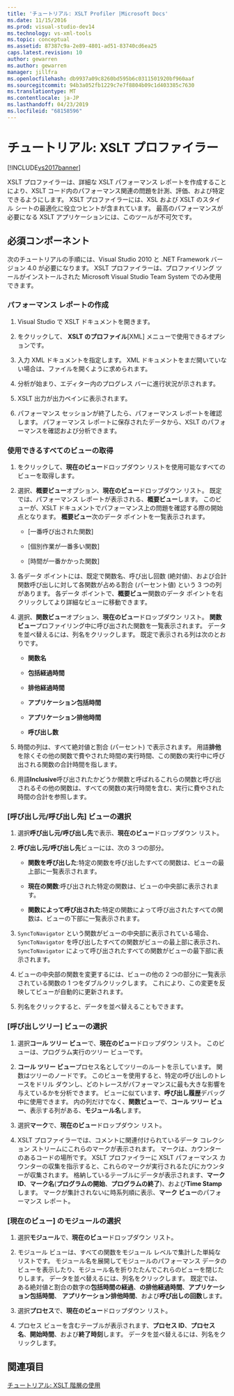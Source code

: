 ```yaml
---
title: 'チュートリアル: XSLT Profiler |Microsoft Docs'
ms.date: 11/15/2016
ms.prod: visual-studio-dev14
ms.technology: vs-xml-tools
ms.topic: conceptual
ms.assetid: 87387c9a-2e89-4801-ad51-83740cd6ea25
caps.latest.revision: 10
author: gewarren
ms.author: gewarren
manager: jillfra
ms.openlocfilehash: db9937a09c8260bd595b6c0311501920bf960aaf
ms.sourcegitcommit: 94b3a052fb1229c7e7f8804b09c1d403385c7630
ms.translationtype: MT
ms.contentlocale: ja-JP
ms.lasthandoff: 04/23/2019
ms.locfileid: "68158596"
---
```

# <a name="walkthrough-xslt-profiler"></a>チュートリアル: XSLT プロファイラー
[!INCLUDE[vs2017banner](../includes/vs2017banner.md)]

XSLT プロファイラーは、詳細な XSLT パフォーマンス レポートを作成することにより、XSLT コード内のパフォーマンス関連の問題を計測、評価、および特定できるようにします。 XSLT プロファイラーには、XSL および XSLT のスタイル シートの最適化に役立つヒントが含まれています。 最高のパフォーマンスが必要になる XSLT アプリケーションには、このツールが不可欠です。  
  
## <a name="prerequisites"></a>必須コンポーネント  
 次のチュートリアルの手順には、Visual Studio 2010 と .NET Framework バージョン 4.0 が必要になります。 XSLT プロファイラーは、プロファイリング ツールがインストールされた Microsoft Visual Studio Team System でのみ使用できます。  
  
### <a name="create-the-performance-report"></a>パフォーマンス レポートの作成  
  
1. Visual Studio で XSLT ドキュメントを開きます。  
  
2. をクリックして、 **XSLT のプロファイル**[XML] メニューで使用できるオプションです。  
  
3. 入力 XML ドキュメントを指定します。 XML ドキュメントをまだ開いていない場合は、ファイルを開くように求められます。  
  
4. 分析が始まり、エディター内のプログレス バーに進行状況が示されます。  
  
5. XSLT 出力が出力ペインに表示されます。  
  
6. パフォーマンス セッションが終了したら、パフォーマンス レポートを確認します。 パフォーマンス レポートに保存されたデータから、XSLT のパフォーマンスを確認および分析できます。  
  
### <a name="get-all-the-available-views"></a>使用できるすべてのビューの取得  
  
1. をクリックして、**現在のビュー**ドロップダウン リストを使用可能なすべてのビューを取得します。  
  
2. 選択、**概要ビュー**オプション、**現在のビュー**ドロップダウン リスト。 既定では、パフォーマンス レポートが表示される、**概要ビュー**します。 このビューが、XSLT ドキュメントでパフォーマンス上の問題を確認する際の開始点となります。 **概要ビュー**次のデータ ポイントを一覧表示されます。  
  
    - [一番呼び出された関数]  
  
    - [個別作業が一番多い関数]  
  
    - [時間が一番かかった関数]  
  
3. 各データ ポイントには、既定で関数名、呼び出し回数 (絶対値)、および合計関数呼び出しに対して各関数が占める割合 (パーセント値) という 3 つの列があります。 各データ ポイントで、**概要ビュー**関数のデータ ポイントを右クリックしてより詳細なビューに移動できます。  
  
4. 選択、**関数ビュー**オプション、**現在のビュー**ドロップダウン リスト。 **関数ビュー**プロファイリング中に呼び出された関数を一覧表示されます。 データを並べ替えるには、列名をクリックします。 既定で表示される列は次のとおりです。  
  
    - **関数名**  
  
    - **包括経過時間**  
  
    - **排他経過時間**  
  
    - **アプリケーション包括時間**  
  
    - **アプリケーション排他時間**  
  
    - **呼び出し数**  
  
5. 時間の列は、すべて絶対値と割合 (パーセント) で表示されます。 用語**排他**を除くその他の関数で費やされた時間の実行時間、この関数の実行中に呼び出される関数の合計時間を指します。  
  
6. 用語**Inclusive**呼び出されたかどうか関数と呼ばれるこれらの関数と呼び出されるその他の関数は、すべての関数の実行時間を含む、実行に費やされた時間の合計を参照します。  
  
### <a name="select-callercallee-view"></a>[呼び出し元/呼び出し先] ビューの選択  
  
1. 選択**呼び出し元/呼び出し先**で表示、**現在のビュー**ドロップダウン リスト。  
  
2. **呼び出し元/呼び出し先**ビューには、次の 3 つの部分。  
  
    - **関数を呼び出した**:特定の関数を呼び出したすべての関数は、ビューの最上部に一覧表示されます。  
  
    - **現在の関数**:呼び出された特定の関数は、ビューの中央部に表示されます。  
  
    - **関数によって呼び出された**:特定の関数によって呼び出されたすべての関数は、ビューの下部に一覧表示されます。  
  
3. `SyncToNavigator` という関数がビューの中央部に表示されている場合、`SyncToNavigator` を呼び出したすべての関数がビューの最上部に表示され、`SyncToNavigator` によって呼び出されたすべての関数がビューの最下部に表示されます。  
  
4. ビューの中央部の関数を変更するには、ビューの他の 2 つの部分に一覧表示されている関数の 1 つをダブルクリックします。 これにより、この変更を反映してビューが自動的に更新されます。  
  
5. 列名をクリックすると、データを並べ替えることもできます。  
  
### <a name="select-calltree-view"></a>[呼び出しツリー] ビューの選択  
  
1. 選択**コール ツリー ビュー**で、**現在のビュー**ドロップダウン リスト。 このビューは、プログラム実行のツリー ビューです。  
  
2. **コール ツリー ビュー**プロセス名としてツリーのルートを示しています。 関数はツリーのノードです。 このビューを使用すると、特定の呼び出しのトレースをドリル ダウンし、どのトレースがパフォーマンスに最も大きな影響を与えているかを分析できます。 ビューに似ています、**呼び出し履歴**デバッグ中に使用できます。 内の列だけでなく、**関数ビュー**で、**コール ツリー ビュー**、表示する列がある、**モジュール名**します。  
  
3. 選択**マーク**で、**現在のビュー**ドロップダウン リスト。  
  
4. XSLT プロファイラーでは、コメントに関連付けられているデータ コレクション ストリームにこれらのマークが表示されます。 マークは、カウンターのあるコードの場所です。 XSLT プロファイラーに XSLT パフォーマンス カウンターの収集を指示すると、これらのマークが実行されるたびにカウンターが収集されます。 格納しているテーブルにデータが表示されます、**マーク ID**、**マーク名**(**プログラムの開始**、**プログラムの終了**)、および**Time Stamp**します。 マークが集計されないに時系列順に表示、**マーク ビュー**のパフォーマンス レポート。  
  
### <a name="select-modules-in-the-current-view"></a>[現在のビュー] のモジュールの選択  
  
1. 選択**モジュール**で、**現在のビュー**ドロップダウン リスト。  
  
2. モジュール ビューは、すべての関数をモジュール レベルで集計した単純なリストです。 モジュール名を展開してモジュールのパフォーマンス データのビューを表示したり、モジュール名を折りたたんでこれらのビューを閉じたりします。 データを並べ替えるには、列名をクリックします。 既定では、ある絶対値と割合の数字の**包括時間の経過**、**の排他経過時間**、**アプリケーション包括時間**、 **アプリケーション排他時間**、および**呼び出しの回数**します。  
  
3. 選択**プロセス**で、**現在のビュー**ドロップダウン リスト。  
  
4. プロセス ビューを含むテーブルが表示されます、**プロセス ID**、**プロセス名**、**開始時間**、および**終了時刻**します。 データを並べ替えるには、列名をクリックします。  
  
## <a name="see-also"></a>関連項目  
 [チュートリアル: XSLT 階層の使用](../xml-tools/walkthrough-using-xslt-hierarchy.md)
